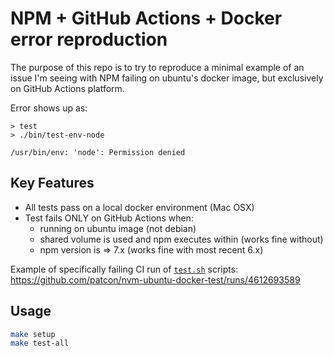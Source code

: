 # NPM + GitHub Actions + Docker error reproduction

The purpose of this repo is to try to reproduce a minimal example of an issue I'm seeing with NPM failing on ubuntu's docker image, but exclusively on GitHub Actions platform.

Error shows up as:

```
> test
> ./bin/test-env-node

/usr/bin/env: 'node': Permission denied
```


## Key Features
- All tests pass on a local docker environment (Mac OSX)
- Test fails ONLY on GitHub Actions when:
  - running on ubuntu image (not debian)
  - shared volume is used and npm executes within (works fine without)
  - npm version is => 7.x (works fine with most recent 6.x)

Example of specifically failing CI run of [`test.sh`](./test.sh) scripts:
https://github.com/patcon/nvm-ubuntu-docker-test/runs/4612693589

## Usage

```bash
make setup
make test-all
```
